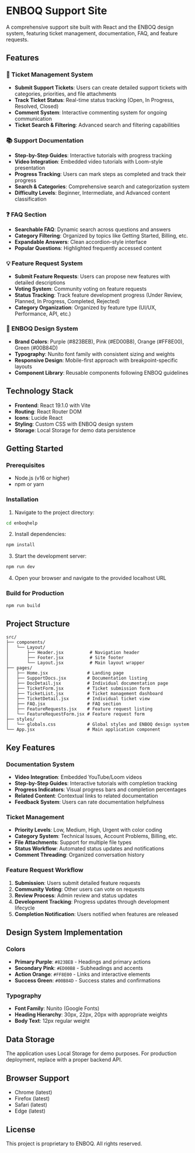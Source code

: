 # ENBOQ Support Site

A comprehensive support site built with React and the ENBOQ design system, featuring ticket management, documentation, FAQ, and feature requests.

## Features

### 🎫 Ticket Management System
- **Submit Support Tickets**: Users can create detailed support tickets with categories, priorities, and file attachments
- **Track Ticket Status**: Real-time status tracking (Open, In Progress, Resolved, Closed)
- **Comment System**: Interactive commenting system for ongoing communication
- **Ticket Search & Filtering**: Advanced search and filtering capabilities

### 📚 Support Documentation
- **Step-by-Step Guides**: Interactive tutorials with progress tracking
- **Video Integration**: Embedded video tutorials with Loom-style presentation
- **Progress Tracking**: Users can mark steps as completed and track their progress
- **Search & Categories**: Comprehensive search and categorization system
- **Difficulty Levels**: Beginner, Intermediate, and Advanced content classification

### ❓ FAQ Section
- **Searchable FAQ**: Dynamic search across questions and answers
- **Category Filtering**: Organized by topics like Getting Started, Billing, etc.
- **Expandable Answers**: Clean accordion-style interface
- **Popular Questions**: Highlighted frequently accessed content

### 💡 Feature Request System
- **Submit Feature Requests**: Users can propose new features with detailed descriptions
- **Voting System**: Community voting on feature requests
- **Status Tracking**: Track feature development progress (Under Review, Planned, In Progress, Completed, Rejected)
- **Category Organization**: Organized by feature type (UI/UX, Performance, API, etc.)

### 🎨 ENBOQ Design System
- **Brand Colors**: Purple (#823BEB), Pink (#ED00B8), Orange (#FF8E00), Green (#00B84D)
- **Typography**: Nunito font family with consistent sizing and weights
- **Responsive Design**: Mobile-first approach with breakpoint-specific layouts
- **Component Library**: Reusable components following ENBOQ guidelines

## Technology Stack

- **Frontend**: React 19.1.0 with Vite
- **Routing**: React Router DOM
- **Icons**: Lucide React
- **Styling**: Custom CSS with ENBOQ design system
- **Storage**: Local Storage for demo data persistence

## Getting Started

### Prerequisites
- Node.js (v16 or higher)
- npm or yarn

### Installation

1. Navigate to the project directory:
```bash
cd enboqhelp
```

2. Install dependencies:
```bash
npm install
```

3. Start the development server:
```bash
npm run dev
```

4. Open your browser and navigate to the provided localhost URL

### Build for Production

```bash
npm run build
```

## Project Structure

```
src/
├── components/
│   └── Layout/
│       ├── Header.jsx          # Navigation header
│       ├── Footer.jsx          # Site footer
│       └── Layout.jsx          # Main layout wrapper
├── pages/
│   ├── Home.jsx               # Landing page
│   ├── SupportDocs.jsx        # Documentation listing
│   ├── DocDetail.jsx          # Individual documentation page
│   ├── TicketForm.jsx         # Ticket submission form
│   ├── TicketList.jsx         # Ticket management dashboard
│   ├── TicketDetail.jsx       # Individual ticket view
│   ├── FAQ.jsx                # FAQ section
│   ├── FeatureRequests.jsx    # Feature request listing
│   └── FeatureRequestForm.jsx # Feature request form
├── styles/
│   └── globals.css            # Global styles and ENBOQ design system
└── App.jsx                    # Main application component
```

## Key Features

### Documentation System
- **Video Integration**: Embedded YouTube/Loom videos
- **Step-by-Step Guides**: Interactive tutorials with completion tracking
- **Progress Indicators**: Visual progress bars and completion percentages
- **Related Content**: Contextual links to related documentation
- **Feedback System**: Users can rate documentation helpfulness

### Ticket Management
- **Priority Levels**: Low, Medium, High, Urgent with color coding
- **Category System**: Technical Issues, Account Problems, Billing, etc.
- **File Attachments**: Support for multiple file types
- **Status Workflow**: Automated status updates and notifications
- **Comment Threading**: Organized conversation history

### Feature Request Workflow
1. **Submission**: Users submit detailed feature requests
2. **Community Voting**: Other users can vote on requests
3. **Review Process**: Admin review and status updates
4. **Development Tracking**: Progress updates through development lifecycle
5. **Completion Notification**: Users notified when features are released

## Design System Implementation

### Colors
- **Primary Purple**: `#823BEB` - Headings and primary actions
- **Secondary Pink**: `#ED00B8` - Subheadings and accents
- **Action Orange**: `#FF8E00` - Links and interactive elements
- **Success Green**: `#00B84D` - Success states and confirmations

### Typography
- **Font Family**: Nunito (Google Fonts)
- **Heading Hierarchy**: 30px, 22px, 20px with appropriate weights
- **Body Text**: 12px regular weight

## Data Storage

The application uses Local Storage for demo purposes. For production deployment, replace with a proper backend API.

## Browser Support

- Chrome (latest)
- Firefox (latest)
- Safari (latest)
- Edge (latest)

## License

This project is proprietary to ENBOQ. All rights reserved.
